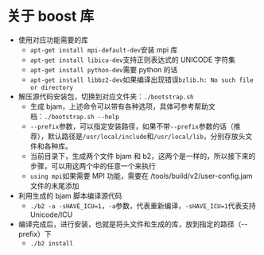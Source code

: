 # 关于 boost 库

- 使用对应功能需要的库
  - `apt-get install mpi-default-dev`安装 mpi 库
  - `apt-get install libicu-dev`支持正则表达式的 UNICODE 字符集
  - `apt-get install python-dev`需要 python 的话
  - `apt-get install libbz2-dev`如果编译出现错误`bzlib.h: No such file or directory`
- 解压源代码安装包，切换到对应文件夹：`./bootstrap.sh`
  - 生成 bjam，上述命令可以带有各种选项，具体可参考帮助文档：`./bootstrap.sh --help`
  - `--prefix`参数，可以指定安装路径，如果不带`--prefix`参数的话（推荐），默认路径是`/usr/local/include`和`/usr/local/lib`，分别存放头文件和各种库。
  - 当前目录下，生成两个文件 bjam 和 b2，这两个是一样的，所以接下来的步骤，可以用这两个中的任意一个来执行
  - `using mpi`如果需要 MPI 功能，需要在 /tools/build/v2/user-config.jam 文件的末尾添加
- 利用生成的 bjam 脚本编译源代码
  - `./b2 -a -sHAVE_ICU=1`，`-a`参数，代表重新编译，`-sHAVE_ICU=1`代表支持 Unicode/ICU
- 编译完成后，进行安装，也就是将头文件和生成的库，放到指定的路径（--prefix）下
  - `./b2 install`
